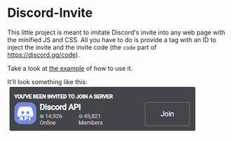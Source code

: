 # Discord-Invite
This little project is meant to imitate Discord's invite into any web page with the minified JS and CSS. All you have to do is provide a tag with an ID to inject the invite and the invite code (the `code` part of https://discord.gg/code).

Take a look at [the example](https://github.com/TheCyberRonin/Discord-Invite/blob/master/test/index.html) of how to use it.

It'll look something like this: ![example](test/example.PNG)